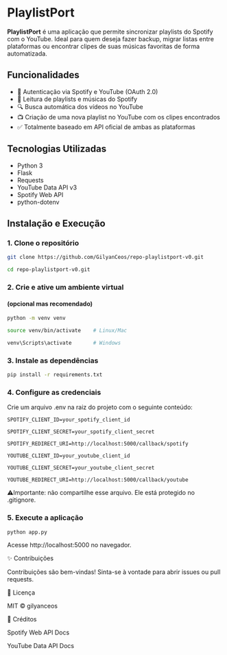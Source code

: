 # PlaylistPort

**PlaylistPort** é uma aplicação que permite sincronizar playlists do Spotify com o YouTube. Ideal para quem deseja fazer backup, migrar listas entre plataformas ou encontrar clipes de suas músicas favoritas de forma automatizada.

## Funcionalidades

- 🔐 Autenticação via Spotify e YouTube (OAuth 2.0)
- 📂 Leitura de playlists e músicas do Spotify
- 🔍 Busca automática dos vídeos no YouTube
- 📺 Criação de uma nova playlist no YouTube com os clipes encontrados
- ✅ Totalmente baseado em API oficial de ambas as plataformas

## Tecnologias Utilizadas

- Python 3
- Flask
- Requests
- YouTube Data API v3
- Spotify Web API
- python-dotenv

## Instalação e Execução

### 1. Clone o repositório

```bash
git clone https://github.com/GilyanCeos/repo-playlistport-v0.git

cd repo-playlistport-v0.git
```
### 2. Crie e ative um ambiente virtual 
#### (opcional mas recomendado)

```bash
python -m venv venv

source venv/bin/activate    # Linux/Mac

venv\Scripts\activate       # Windows
```
### 3. Instale as dependências

```bash
pip install -r requirements.txt
```
### 4. Configure as credenciais

Crie um arquivo .env na raiz do projeto com o seguinte conteúdo:

```env
SPOTIFY_CLIENT_ID=your_spotify_client_id

SPOTIFY_CLIENT_SECRET=your_spotify_client_secret

SPOTIFY_REDIRECT_URI=http://localhost:5000/callback/spotify

YOUTUBE_CLIENT_ID=your_youtube_client_id

YOUTUBE_CLIENT_SECRET=your_youtube_client_secret

YOUTUBE_REDIRECT_URI=http://localhost:5000/callback/youtube
```
⚠️Importante: não compartilhe esse arquivo. Ele está protegido no .gitignore.

### 5. Execute a aplicação

```bash
python app.py
```
Acesse http://localhost:5000 no navegador.

✨ Contribuições

Contribuições são bem-vindas! Sinta-se à vontade para abrir issues ou pull requests.

📄 Licença

MIT © gilyanceos

🔗 Créditos

Spotify Web API Docs

YouTube Data API Docs
